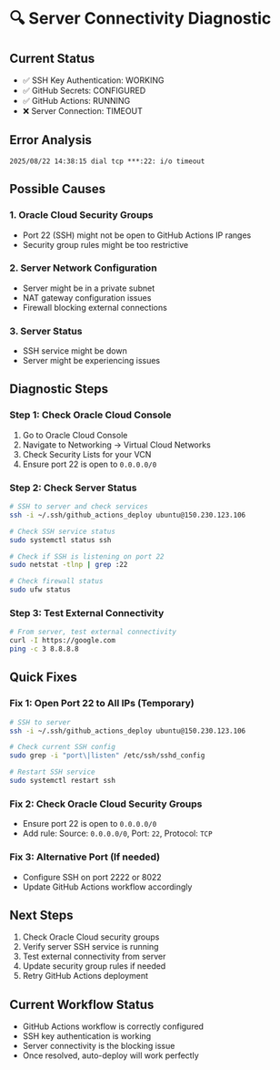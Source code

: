 # 🔍 Server Connectivity Diagnostic

## Current Status
- ✅ SSH Key Authentication: WORKING
- ✅ GitHub Secrets: CONFIGURED
- ✅ GitHub Actions: RUNNING
- ❌ Server Connection: TIMEOUT

## Error Analysis
```
2025/08/22 14:38:15 dial tcp ***:22: i/o timeout
```

## Possible Causes

### 1. Oracle Cloud Security Groups
- Port 22 (SSH) might not be open to GitHub Actions IP ranges
- Security group rules might be too restrictive

### 2. Server Network Configuration
- Server might be in a private subnet
- NAT gateway configuration issues
- Firewall blocking external connections

### 3. Server Status
- SSH service might be down
- Server might be experiencing issues

## Diagnostic Steps

### Step 1: Check Oracle Cloud Console
1. Go to Oracle Cloud Console
2. Navigate to Networking → Virtual Cloud Networks
3. Check Security Lists for your VCN
4. Ensure port 22 is open to `0.0.0.0/0`

### Step 2: Check Server Status
```bash
# SSH to server and check services
ssh -i ~/.ssh/github_actions_deploy ubuntu@150.230.123.106

# Check SSH service status
sudo systemctl status ssh

# Check if SSH is listening on port 22
sudo netstat -tlnp | grep :22

# Check firewall status
sudo ufw status
```

### Step 3: Test External Connectivity
```bash
# From server, test external connectivity
curl -I https://google.com
ping -c 3 8.8.8.8
```

## Quick Fixes

### Fix 1: Open Port 22 to All IPs (Temporary)
```bash
# SSH to server
ssh -i ~/.ssh/github_actions_deploy ubuntu@150.230.123.106

# Check current SSH config
sudo grep -i "port\|listen" /etc/ssh/sshd_config

# Restart SSH service
sudo systemctl restart ssh
```

### Fix 2: Check Oracle Cloud Security Groups
- Ensure port 22 is open to `0.0.0.0/0`
- Add rule: Source: `0.0.0.0/0`, Port: `22`, Protocol: `TCP`

### Fix 3: Alternative Port (If needed)
- Configure SSH on port 2222 or 8022
- Update GitHub Actions workflow accordingly

## Next Steps
1. Check Oracle Cloud security groups
2. Verify server SSH service is running
3. Test external connectivity from server
4. Update security group rules if needed
5. Retry GitHub Actions deployment

## Current Workflow Status
- GitHub Actions workflow is correctly configured
- SSH key authentication is working
- Server connectivity is the blocking issue
- Once resolved, auto-deploy will work perfectly
